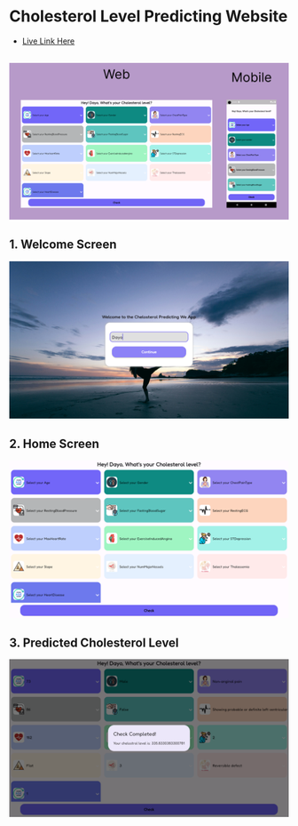 # Cholesterol Level Predicting Website

- [Live Link Here](https://cholesterol.netlify.app/)

<br>

<img src="assets/images/showcase.png" alt="Website Showcase" title="Website Showcase">

## 1. Welcome Screen

<img src="assets/images/welcome_screen_showcase.png" alt="Welcome Screen Showcase" title="Welcome Screen Showcase">

<br>

## 2. Home Screen

<img src="assets/images/home_screen_showcase.png" alt="Home Screen Showcase" title="Home Screen Showcase">

<br>

## 3. Predicted Cholesterol Level

<img src="assets/images/check_completed_showcase.png" alt="Predicted Cholesterol Level" title="Predicted Cholesterol Level">
